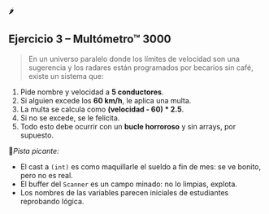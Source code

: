 🌶️ 
## Ejercicio 3 – **Multómetro™ 3000**

> En un universo paralelo donde los límites de velocidad son una sugerencia y los radares están programados por becarios sin café, existe un sistema que:
> 
1. Pide nombre y velocidad a **5 conductores**.
2. Si alguien excede los **60 km/h**, le aplica una multa.
3. La multa se calcula como **(velocidad - 60) * 2.5**.
4. Si no se excede, se le felicita.
5. Todo esto debe ocurrir con un **bucle horroroso** y sin arrays, por supuesto.

📍*Pista picante:*

- El cast a `(int)` es como maquillarle el sueldo a fin de mes: se ve bonito, pero no es real.
- El buffer del `Scanner` es un campo minado: no lo limpias, explota.
- Los nombres de las variables parecen iniciales de estudiantes reprobando lógica.


